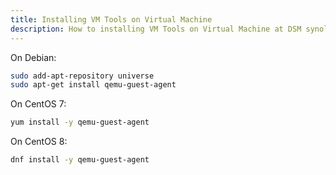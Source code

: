 ```yaml
---
title: Installing VM Tools on Virtual Machine
description: How to installing VM Tools on Virtual Machine at DSM synology nas
---
```


On Debian:

```bash
sudo add-apt-repository universe
sudo apt-get install qemu-guest-agent
```

On CentOS 7:

```bash
yum install -y qemu-guest-agent
```

On CentOS 8:

```bash
dnf install -y qemu-guest-agent
```